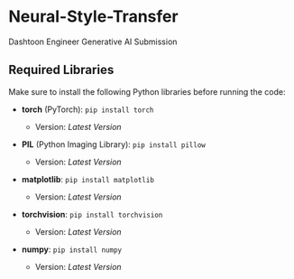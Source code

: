 # Neural-Style-Transfer
Dashtoon Engineer Generative AI Submission
## Required Libraries

Make sure to install the following Python libraries before running the code:

- **torch** (PyTorch): `pip install torch`
  - Version: _Latest Version_

- **PIL** (Python Imaging Library): `pip install pillow`
  - Version: _Latest Version_

- **matplotlib**: `pip install matplotlib`
  - Version: _Latest Version_

- **torchvision**: `pip install torchvision`
  - Version: _Latest Version_

- **numpy**: `pip install numpy`
  - Version: _Latest Version_



